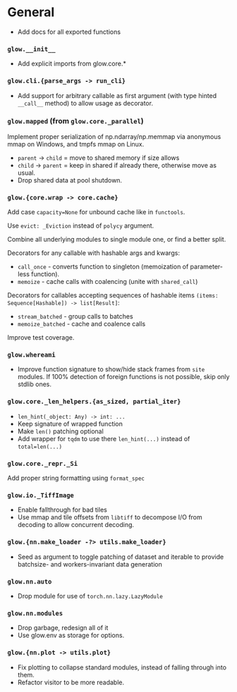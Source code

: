 # General

- Add docs for all exported functions

### `glow.__init__`

- Add explicit imports from glow.core.*

### `glow.cli.{parse_args -> run_cli}`

- Add support for arbitrary callable as first argument (with type hinted `__call__` method) to allow usage as decorator.

### `glow.mapped` (from `glow.core._parallel`)

Implement proper serialization of np.ndarray/np.memmap via anonymous mmap on Windows, and tmpfs mmap on Linux.

- `parent` -> `child` = move to shared memory if size allows
- `child` -> `parent` = keep in shared if already there, otherwise move as usual.
- Drop shared data at pool shutdown.

### `glow.{core.wrap -> core.cache}`

Add case `capacity=None` for unbound cache like in `functools`.

Use `evict: _Eviction` instead of `polycy` argument.

Combine all underlying modules to single module one, or find a better split.

Decorators for any callable with hashable args and kwargs:

- `call_once` - converts function to singleton (memoization of parameter-less function).
- `memoize` - cache calls with coalencing (unite with `shared_call`)

Decorators for callables accepting sequences of hashable items `(items: Sequence[Hashable]) -> list[Result]`:

- `stream_batched` - group calls to batches
- `memoize_batched` - cache and coalence calls

Improve test coverage.

### `glow.whereami`

- Improve function signature to show/hide stack frames from `site` modules.
  If 100% detection of foreign functions is not possible, skip only stdlib ones.

### `glow.core._len_helpers.{as_sized, partial_iter}`

- `len_hint(_object: Any) -> int: ...`
- Keep signature of wrapped function
- Make `len()` patching optional
- Add wrapper for `tqdm` to use there `len_hint(...)` instead of `total=len(...)`

### `glow.core._repr._Si`

Add proper string formatting using `format_spec`

### `glow.io._TiffImage`

- Enable fallthrough for bad tiles
- Use mmap and tile offsets from `libtiff` to decompose I/O from decoding to allow concurrent decoding.

### `glow.{nn.make_loader -?> utils.make_loader}`

- Seed as argument to toggle patching of dataset and iterable to provide batchsize- and workers-invariant data generation

### `glow.nn.auto`

- Drop module for use of `torch.nn.lazy.LazyModule`

### `glow.nn.modules`

- Drop garbage, redesign all of it
- Use glow.env as storage for options.

### `glow.{nn.plot -> utils.plot}`

- Fix plotting to collapse standard modules, instead of falling through into them.
- Refactor visitor to be more readable.
